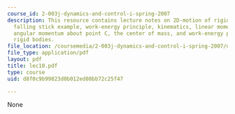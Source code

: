 ```yaml
---
course_id: 2-003j-dynamics-and-control-i-spring-2007
description: This resource contains lecture notes on 2D-motion of rigid bodies, the
  falling stick example, work-energy principle, kinematics, linear momentum in x-direction,
  angular momentum about point C, the center of mass, and work-energy principle for
  rigid bodies.
file_location: /coursemedia/2-003j-dynamics-and-control-i-spring-2007/d8f0c9b99823d0b012ed08bb72c25f47_lec10.pdf
file_type: application/pdf
layout: pdf
title: lec10.pdf
type: course
uid: d8f0c9b99823d0b012ed08bb72c25f47

---
```

None